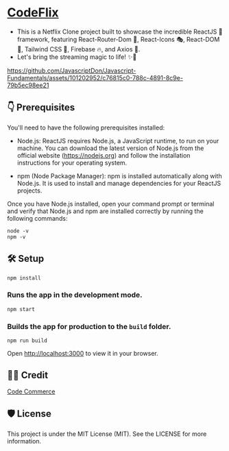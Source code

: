 # [CodeFlix](https://codeflix23.netlify.app/)

- This is a Netflix Clone project built to showcase the incredible ReactJS 🌟 framework, featuring React-Router-Dom 🚦, React-Icons 🎭, React-DOM 🏰, Tailwind CSS 💅, Firebase 🔥, and Axios 📡. 
- Let's bring the streaming magic to life! ✨🎥


https://github.com/JavascriptDon/Javascript-Fundamentals/assets/101202952/c76815c0-788c-4891-8c9e-79b5ec98ee21


## 👇 Prerequisites

You'll need to have the following prerequisites installed:

- Node.js: ReactJS requires Node.js, a JavaScript runtime, to run on your machine. 
You can download the latest version of Node.js from the official website (https://nodejs.org) and follow the installation instructions for your operating system.

- npm (Node Package Manager): npm is installed automatically along with Node.js. It is used to install and manage dependencies for your ReactJS projects.

Once you have Node.js installed, open your command prompt or terminal and verify that Node.js and npm are installed correctly by running the following commands:

```
node -v
npm -v
```


## 🛠️ Setup

```
npm install
```

### Runs the app in the development mode.
```
npm start
```

### Builds the app for production to the `build` folder.
```
npm run build
```
Open [http://localhost:3000](http://localhost:3000) to view it in your browser.

## 👨‍💻 Credit

[Code Commerce](https://www.youtube.com/watch?v=ATz8wg6sg30)
 
## 🛡️ License
 
This project is under the MIT License (MIT). See the LICENSE for more information.






